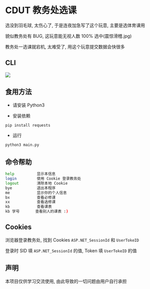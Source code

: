 # CDUT 教务处选课

选没到羽毛球, 太伤心了, 于是连夜加急写了这个玩意, 主要是选体育课用

貌似教务处有 BUG, 这玩意能无视人数 100% 选中(震惊滑稽.jpg)  

教务处一选课就宕机, 太难受了, 用这个玩意提交数据会快很多

## CLI

![](https://s1.ax1x.com/2020/08/27/d4pu2q.png)

## 食用方法

- 请安装 Python3

- 安装依赖
 ```python
pip install requests
 ```

- 运行
```python
python3 main.py
```


## 命令帮助

```bash
help          显示本信息
login         使用 Cookie 登录教务处
logout        清除本地 Cookie
bye           退出本程序
me            显示你的个人信息
bx            查看必修课
xx            查看选修课
kb            查看课表
kb 学号       查看别人的课表 :)
```

## Cookies

浏览器登录教务处, 找到 Cookies `ASP.NET_SessionId` 和 `UserTokeID`

登录时 SID 填 `ASP.NET_SessionId` 的值, Token 填 `UserTokeID` 的值

## 声明

本项目仅供学习交流使用, 由此导致的一切问题由用户自行承担